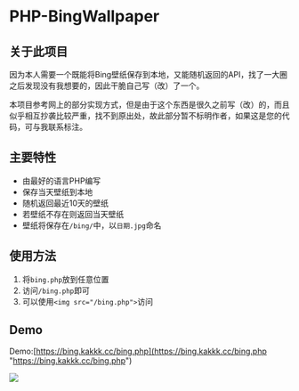 # PHP-BingWallpaper
## 关于此项目
因为本人需要一个既能将Bing壁纸保存到本地，又能随机返回的API，找了一大圈之后发现没有我想要的，因此干脆自己写（改）了一个。

本项目参考网上的部分实现方式，但是由于这个东西是很久之前写（改）的，而且似乎相互抄袭比较严重，找不到原出处，故此部分暂不标明作者，如果这是您的代码，可与我联系标注。

## 主要特性
- 由最好的语言PHP编写
- 保存当天壁纸到本地
- 随机返回最近10天的壁纸
- 若壁纸不存在则返回当天壁纸
- 壁纸将保存在`/bing/`中，以`日期.jpg`命名

## 使用方法
1. 将`bing.php`放到任意位置
1. 访问`/bing.php`即可
1. 可以使用`<img src="/bing.php">`访问

## Demo
Demo:[https://bing.kakkk.cc/bing.php](https://bing.kakkk.cc/bing.php "https://bing.kakkk.cc/bing.php")

<img src="https://bing.kakkk.cc/bing.php">
